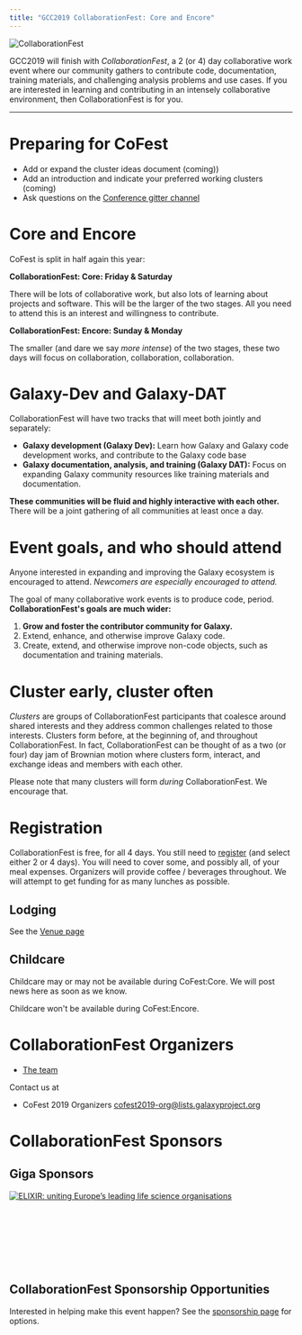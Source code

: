 ```yaml
---
title: "GCC2019 CollaborationFest: Core and Encore"
---
```


<slot name="/events/gcc2019/header" />

<img class="float-right" src="/events/gcc2014/hackathon/HackLaptops.jpg" alt="CollaborationFest" />

GCC2019 will finish with *CollaborationFest*, a 2 (or 4) day collaborative work event where our community gathers to contribute code, documentation, training materials, and challenging analysis problems and use cases.  If you are interested in learning and contributing in an intensely collaborative environment, then CollaborationFest is for you.

----

# Preparing for CoFest

* Add or expand the cluster ideas document (coming))
* Add an introduction and indicate your preferred working clusters (coming)
* Ask questions on the [Conference gitter channel](https://gitter.im/galaxyproject/gcc)


# Core and Encore

CoFest is split in half again this year:

**CollaborationFest: Core: Friday & Saturday**

There will be lots of collaborative work, but also lots of learning about projects and software.  This will be the larger of the two stages.  All you need to attend this is an interest and willingness to contribute.

**CollaborationFest: Encore: Sunday & Monday**

The smaller (and dare we say *more intense*) of the two stages, these two days will focus on collaboration, collaboration, collaboration.

#  Galaxy-Dev and Galaxy-DAT

CollaborationFest will have two tracks that will meet both jointly and separately:

* **Galaxy development (Galaxy Dev):** Learn how Galaxy and Galaxy code development works, and contribute to the Galaxy code base
* **Galaxy documentation, analysis, and training (Galaxy DAT):** Focus on expanding Galaxy community resources like training materials and documentation.

**These communities will be fluid and highly interactive with each other.**  There will be a joint gathering of all communities at least once a day.

# Event goals, and who should attend

Anyone interested in expanding and improving the Galaxy ecosystem is encouraged to attend.  *Newcomers are especially encouraged to attend.*

The goal of many collaborative work events is to produce code, period.  **CollaborationFest's goals are much wider:**

1. **Grow and foster the contributor community for Galaxy.**
1. Extend, enhance, and otherwise improve Galaxy code.
1. Create, extend, and otherwise improve non-code objects, such as documentation and training materials.

# Cluster early, cluster often

*Clusters* are groups of CollaborationFest participants that coalesce around shared interests and they address common challenges related to those interests.  Clusters form before, at the beginning of, and throughout CollaborationFest.  In fact, CollaborationFest can be thought of as a two (or four) day jam of Brownian motion where clusters form, interact, and exchange ideas and members with each other.

Please note that many clusters will form *during* CollaborationFest.  We encourage that.  

# Registration

CollaborationFest is free, for all 4 days.  You still need to [register](/events/gcc2019/registration/) (and select either 2 or 4 days).  You will need to cover some, and possibly all, of your meal expenses. Organizers will provide coffee / beverages throughout. We will attempt to get funding for as many lunches as possible.

## Lodging

See the [Venue page](/events/gcc2019/venue/)

## Childcare

Childcare may or may not be available during CoFest:Core.  We will post news here as soon as we know.

Childcare won't be available during CoFest:Encore.

# CollaborationFest Organizers

* [The team](https://galaxyproject.org/events/gcc2019/organizers/#collaborationfest-organizers)

Contact us at
* CoFest 2019 Organizers <cofest2019-org@lists.galaxyproject.org>

# CollaborationFest Sponsors

## Giga Sponsors

<div class="center img-sizer" style="height: 9.5em">

[![ELIXIR: uniting Europe’s leading life science organisations](/images/logos/elixir-logo-big.png)](https://elixir-europe.org/)

</div>

## CollaborationFest Sponsorship Opportunities

Interested in helping make this event happen?  See the [sponsorship page](/events/gcc2019/sponsors/#collaborationfest-sponsorships) for options.
